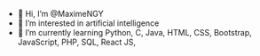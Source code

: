 - 👋 Hi, I’m @MaximeNGY
- 👀 I’m interested in artificial intelligence
- 🌱 I’m currently learning Python, C, Java, HTML, CSS, Bootstrap, JavaScript, PHP, SQL, React JS, 

<!---
MaximeNGY/MaximeNGY is a ✨ special ✨ repository because its `README.md` (this file) appears on your GitHub profile.
You can click the Preview link to take a look at your changes.
--->
